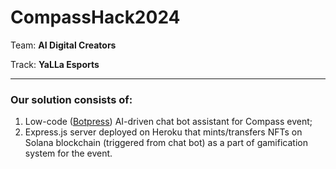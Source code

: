 # CompassHack2024

Team: **AI Digital Creators**

Track: **YaLLa Esports**

___

### Our solution consists of:

1. Low-code ([Botpress](https://botpress.com/)) AI-driven chat bot assistant for Compass event;
2. Express.js server deployed on Heroku that mints/transfers NFTs on Solana blockchain (triggered from chat bot) as a part of gamification system for the event.
